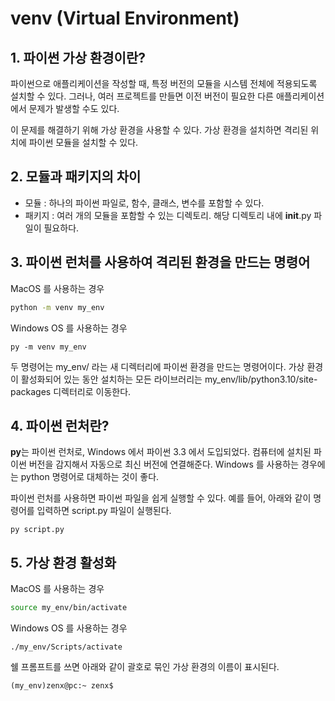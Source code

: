 # venv (Virtual Environment)

## 1. 파이썬 가상 환경이란?
파이썬으로 애플리케이션을 작성할 때, 특정 버전의 모듈을 시스템 전체에 적용되도록 설치할 수 있다. 그러나, 여러 프로젝트를 만들면 이전 버전이 필요한 다른 애플리케이션에서 문제가 발생할 수도 있다.

이 문제를 해결하기 위해 가상 환경을 사용할 수 있다. 가상 환경을 설치하면 격리된 위치에 파이썬 모듈을 설치할 수 있다.

## 2. 모듈과 패키지의 차이
- 모듈 :  하나의 파이썬 파일로, 함수, 클래스, 변수를 포함할 수 있다.
- 패키지 : 여러 개의 모듈을 포함할 수 있는 디렉토리. 해당 디렉토리 내에 __init__.py 파일이 필요하다.

## 3. 파이썬 런처를 사용하여 격리된 환경을 만드는 명령어
MacOS 를 사용하는 경우
```zsh
python -m venv my_env
```

Windows OS 를 사용하는 경우
```terminal
py -m venv my_env
```

두 명령어는 my_env/ 라는 새 디렉터리에 파이썬 환경을 만드는 명령어이다. 가상 환경이 활성화되어 있는 동안 설치하는 모든 라이브러리는 my_env/lib/python3.10/site-packages 디렉터리로 이동한다.

## 4. 파이썬 런처란?
**py**는 파이썬 런처로, Windows 에서 파이썬 3.3 에서 도입되었다. 컴퓨터에 설치된 파이썬 버전을 감지해서 자동으로 최신 버전에 연결해준다. Windows 를 사용하는 경우에는 python 명령어로 대체하는 것이 좋다.

파이썬 런처를 사용하면 파이썬 파일을 쉽게 실행할 수 있다. 예를 들어, 아래와 같이 명령어를 입력하면 script.py 파일이 실행된다.
```terminal
py script.py
```

## 5. 가상 환경 활성화
MacOS 를 사용하는 경우
```zsh
source my_env/bin/activate
```

Windows OS 를 사용하는 경우
```terminal
./my_env/Scripts/activate
```

쉘 프롬프트를 쓰면 아래와 같이 괄호로 묶인 가상 환경의 이름이 표시된다.
```
(my_env)zenx@pc:~ zenx$
```